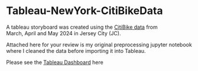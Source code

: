 # Tableau-NewYork-CitiBikeData
A tableau storyboard was created using the [CitiBike data](https://s3.amazonaws.com/tripdata/index.html) from <br/>
March, April and May 2024 in Jersey City (JC).<br/>

Attached here for your review is my original preprocessing jupyter notebook where I cleaned the data before importing it into Tableau.<br/>

Please see the [Tableau Dashboard](https://public.tableau.com/views/Module18Challenge-NewYorkCitiBikeData/StationPopularityandPeakRidesStory?:language=en-US&publish=yes&:sid=&:redirect=auth&:display_count=n&:origin=viz_share_link) here
